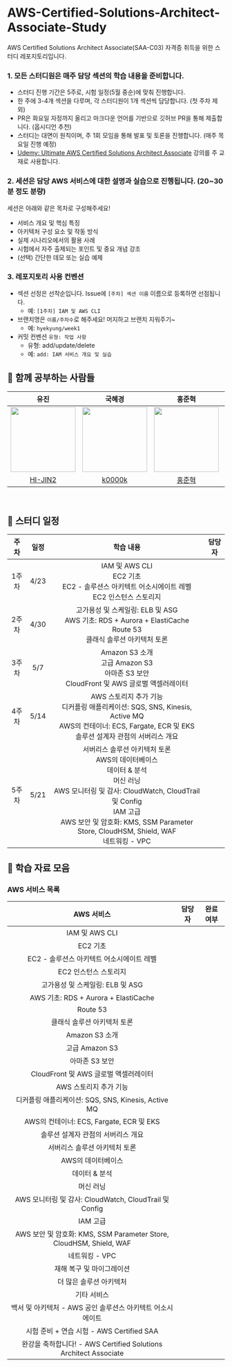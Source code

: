 # AWS-Certified-Solutions-Architect-Associate-Study
AWS Certified Solutions Architect Associate(SAA-C03) 자격증 취득을 위한 스터디 레포지토리입니다.
### 1. 모든 스터디원은 매주 담당 섹션의 학습 내용을 준비합니다.
- 스터디 진행 기간은 5주로, 시험 일정(5월 중순)에 맞춰 진행합니다.
- 한 주에 3-4개 섹션을 다루며, 각 스터디원이 1개 섹션씩 담당합니다. (첫 주차 제외)
- PR은 화요일 자정까지 올리고 마크다운 언어를 기반으로 깃허브 PR을 통해 제출합니다. (옵시디언 추천)
- 스터디는 대면이 원칙이며, 주 1회 모임을 통해 발표 및 토론을 진행합니다. (매주 목요일 진행 예정)
- [Udemy: Ultimate AWS Certified Solutions Architect Associate](https://www.udemy.com/course/aws-certified-solutions-architect-associate-saa-c03/) 강의를 주 교재로 사용합니다.
### 2. 세션은 담당 AWS 서비스에 대한 설명과 실습으로 진행됩니다. (20~30분 정도 분량)
세션은 아래와 같은 목차로 구성해주세요!
- 서비스 개요 및 핵심 특징
- 아키텍처 구성 요소 및 작동 방식
- 실제 시나리오에서의 활용 사례
- 시험에서 자주 출제되는 포인트 및 중요 개념 강조
- (선택) 간단한 데모 또는 실습 예제
### 3. 레포지토리 사용 컨벤션
- 섹션 선정은 선착순입니다. Issue에 `[주차] 섹션 이름` 이름으로 등록하면 선점됩니다.
  - 예: `[1주차] IAM 및 AWS CLI`
- 브랜치명은 `이름/주차수`로 해주세요! 머지하고 브랜치 지워주기~
  - 예: `hyekyung/week1`
- 커밋 컨벤션 `유형: 작업 사항`
  - 유형: add/update/delete
  - 예: `add: IAM 서비스 개요 및 실습`

## 👥 함께 공부하는 사람들
| 유진 | 국혜경 | 홍준혁 | 임형규 | 
|:--------:|:-------:| :-------:| :-------:| 
|<img width="150" src="https://github.com/objet-team/objet-backend/assets/94737714/7a0a7377-9533-43da-814b-3118cbe47a40">| <img width="150" src = "https://github.com/objet-team/objet-backend/assets/94737714/b7fc017c-7c90-4056-b9dd-049b7f994322"> | <img width="150" src=""> | <img width="150" src = "https://github.com/ssuperpower-developer/design-pattern-study/assets/97347625/659d9dfd-6bf1-40f0-9a16-5197e33cd46f">
| [HI-JIN2](https://github.com/HI-JIN2) | [k0000k](https://github.com/k0000k)  | [홍준혁](https://github.com/user1) | [Gusionling](https://github.com/Gusionling)
<br>

## 📅 스터디 일정
| 주차 | 일정 | 학습 내용 | 담당자 |
| :--: | :--: | :--: | :--: |
| 1주차 | 4/23 | IAM 및 AWS CLI<br>EC2 기초<br>EC2 - 솔루션스 아키텍트 어소시에이트 레벨<br>EC2 인스턴스 스토리지 | <br><br><br> |
| 2주차 | 4/30 | 고가용성 및 스케일링: ELB 및 ASG<br>AWS 기초: RDS + Aurora + ElastiCache<br>Route 53<br>클래식 솔루션 아키텍처 토론 | <br><br><br> |
| 3주차 | 5/7 | Amazon S3 소개<br>고급 Amazon S3<br>아마존 S3 보안<br>CloudFront 및 AWS 글로벌 액셀러레이터 | <br><br><br> |
| 4주차 | 5/14 | AWS 스토리지 추가 기능<br>디커플링 애플리케이션: SQS, SNS, Kinesis, Active MQ<br>AWS의 컨테이너: ECS, Fargate, ECR 및 EKS<br>솔루션 설계자 관점의 서버리스 개요 | <br><br><br> |
| 5주차 | 5/21 | 서버리스 솔루션 아키텍처 토론<br>AWS의 데이터베이스<br>데이터 & 분석<br>머신 러닝<br>AWS 모니터링 및 감사: CloudWatch, CloudTrail 및 Config<br>IAM 고급<br>AWS 보안 및 암호화: KMS, SSM Parameter Store, CloudHSM, Shield, WAF<br>네트워킹 - VPC | <br><br><br><br><br><br><br> |

## 📁 학습 자료 모음
### AWS 서비스 목록
| AWS 서비스 | 담당자 | 완료 여부 |
| :--: | :--: | :--: |
| IAM 및 AWS CLI | | |
| EC2 기초 | | |
| EC2 - 솔루션스 아키텍트 어소시에이트 레벨 | | |
| EC2 인스턴스 스토리지 | | |
| 고가용성 및 스케일링: ELB 및 ASG | | |
| AWS 기초: RDS + Aurora + ElastiCache | | |
| Route 53 | | |
| 클래식 솔루션 아키텍처 토론 | | |
| Amazon S3 소개 | | |
| 고급 Amazon S3 | | |
| 아마존 S3 보안 | | |
| CloudFront 및 AWS 글로벌 액셀러레이터 | | |
| AWS 스토리지 추가 기능 | | |
| 디커플링 애플리케이션: SQS, SNS, Kinesis, Active MQ | | |
| AWS의 컨테이너: ECS, Fargate, ECR 및 EKS | | |
| 솔루션 설계자 관점의 서버리스 개요 | | |
| 서버리스 솔루션 아키텍처 토론 | | |
| AWS의 데이터베이스 | | |
| 데이터 & 분석 | | |
| 머신 러닝 | | |
| AWS 모니터링 및 감사: CloudWatch, CloudTrail 및 Config | | |
| IAM 고급 | | |
| AWS 보안 및 암호화: KMS, SSM Parameter Store, CloudHSM, Shield, WAF | | |
| 네트워킹 - VPC | | |
| 재해 복구 및 마이그레이션 | | |
| 더 많은 솔루션 아키텍처 | | |
| 기타 서비스 | | |
| 백서 및 아키텍처 - AWS 공인 솔루션스 아키텍트 어소시에이트 | | |
| 시험 준비 + 연습 시험 - AWS Certified SAA | | |
| 완강을 축하합니다! - AWS Certified Solutions Architect Associate | | |
